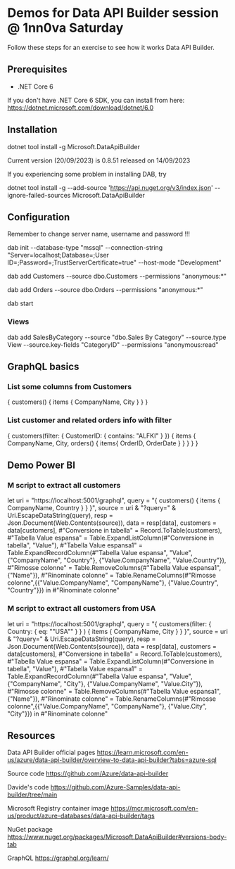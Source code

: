 # Demos for Data API Builder session @ 1nn0va Saturday

Follow these steps for an exercise to see how it works Data API Builder.

## Prerequisites

- .NET Core 6

If you don't have .NET Core 6 SDK, you can install from here: https://dotnet.microsoft.com/download/dotnet/6.0

## Installation

dotnet tool install -g Microsoft.DataApiBuilder

Current version (20/09/2023) is 0.8.51 released on 14/09/2023

If you experiencing some problem in installing DAB, try

dotnet tool install -g --add-source 'https://api.nuget.org/v3/index.json' --ignore-failed-sources Microsoft.DataApiBuilder


## Configuration

Remember to change server name, username and password !!!

dab init --database-type "mssql" --connection-string "Server=localhost;Database=<your-database-name>;User ID=<your-username>;Password=<your-password>;TrustServerCertificate=true" --host-mode "Development"

dab add Customers --source dbo.Customers --permissions "anonymous:*"

dab add Orders --source dbo.Orders --permissions "anonymous:*"

dab start


### Views

dab add SalesByCategory --source "dbo.Sales By Category" --source.type View --source.key-fields "CategoryID" --permissions "anonymous:read"


## GraphQL basics

### List some columns from Customers

{
  customers() {
    items {
      CompanyName,
      City
    }
  }
}

### List customer and related orders info with filter

{
  customers(filter: { CustomerID: { contains: "ALFKI" } }) {
    items {
      CompanyName,
      City,
      orders() {
        items{
          OrderID,
          OrderDate
        }
      }
    }
  }
}


## Demo Power BI

### M script to extract all customers
let
    uri = "https://localhost:5001/graphql",
    query = "{ customers() { items { CompanyName, Country } } }",
    source = uri & "?query=" & Uri.EscapeDataString(query),
    resp = Json.Document(Web.Contents(source)),
    data = resp[data],
    customers = data[customers],
    #"Conversione in tabella" = Record.ToTable(customers),
    #"Tabella Value espansa" = Table.ExpandListColumn(#"Conversione in tabella", "Value"),
    #"Tabella Value espansa1" = Table.ExpandRecordColumn(#"Tabella Value espansa", "Value", {"CompanyName", "Country"}, {"Value.CompanyName", "Value.Country"}),
    #"Rimosse colonne" = Table.RemoveColumns(#"Tabella Value espansa1",{"Name"}),
    #"Rinominate colonne" = Table.RenameColumns(#"Rimosse colonne",{{"Value.CompanyName", "CompanyName"}, {"Value.Country", "Country"}})
in
    #"Rinominate colonne"
	
### M script to extract all customers from USA
let
    uri = "https://localhost:5001/graphql",
    query = "{ customers(filter: { Country: { eq: ""USA"" } } ) { items { CompanyName, City } } }",
    source = uri & "?query=" & Uri.EscapeDataString(query),
    resp = Json.Document(Web.Contents(source)),
    data = resp[data],
    customers = data[customers],
    #"Conversione in tabella" = Record.ToTable(customers),
    #"Tabella Value espansa" = Table.ExpandListColumn(#"Conversione in tabella", "Value"),
    #"Tabella Value espansa1" = Table.ExpandRecordColumn(#"Tabella Value espansa", "Value", {"CompanyName", "City"}, {"Value.CompanyName", "Value.City"}),
    #"Rimosse colonne" = Table.RemoveColumns(#"Tabella Value espansa1",{"Name"}),
    #"Rinominate colonne" = Table.RenameColumns(#"Rimosse colonne",{{"Value.CompanyName", "CompanyName"}, {"Value.City", "City"}})
in
    #"Rinominate colonne"
	

## Resources

Data API Builder official pages
https://learn.microsoft.com/en-us/azure/data-api-builder/overview-to-data-api-builder?tabs=azure-sql

Source code
https://github.com/Azure/data-api-builder

Davide's code
https://github.com/Azure-Samples/data-api-builder/tree/main

Microsoft Registry container image
https://mcr.microsoft.com/en-us/product/azure-databases/data-api-builder/tags

NuGet package
https://www.nuget.org/packages/Microsoft.DataApiBuilder#versions-body-tab

GraphQL
https://graphql.org/learn/

